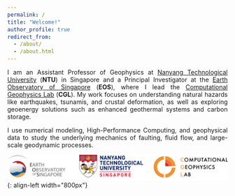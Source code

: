 ```yaml
---
permalink: /
title: "Welcome!"
author_profile: true
redirect_from: 
  - /about/
  - /about.html
---
```


<p style='text-align: justify;'> I am an Assistant Professor of Geophysics at <a href="https://www.ntu.edu.sg" target="_blank">Nanyang Technological University</a> (<strong>NTU</strong>) in Singapore and a Principal Investigator at the <a href="https://earthobservatory.sg" target="_blank">Earth Observatory of Singapore</a> (<strong>EOS</strong>), where I lead the <a href="https://computational-geophysics-lab.github.io/cgl.github.io/" target="_blank">Computational Geophysics Lab</a> (<strong>CGL</strong>). My work focuses on understanding natural hazards like earthquakes, tsunamis, and crustal deformation, as well as exploring geoenergy solutions such as enhanced geothermal systems and carbon storage. </p>

<p style='text-align: justify;'> I use numerical modeling, High-Performance Computing, and geophysical data to study the underlying mechanics of faulting, fluid flow, and large-scale geodynamic processes. </p>

![](/images/3logos.png){: align-left width="800px"}



